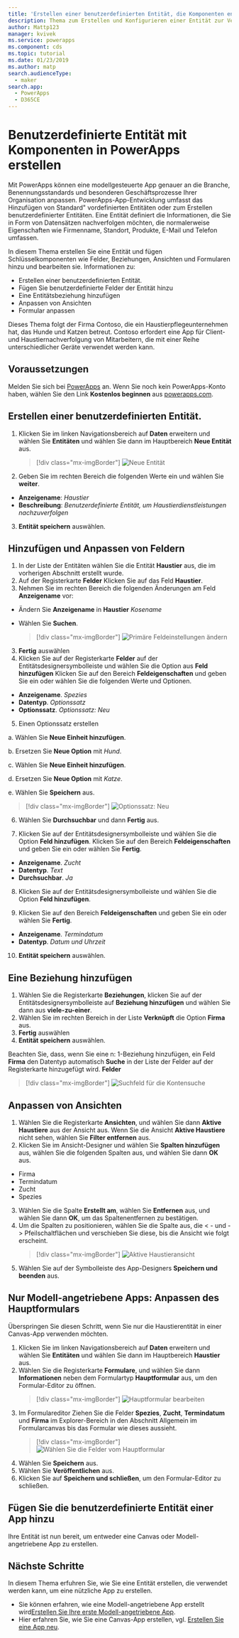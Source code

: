 ```yaml
---
title: 'Erstellen einer benutzerdefinierten Entität, die Komponenten enthält, mit PowerApps | Microsoft Docs'
description: Thema zum Erstellen und Konfigurieren einer Entität zur Verwendung mit einer PowerApps-App.
author: Mattp123
manager: kvivek
ms.service: powerapps
ms.component: cds
ms.topic: tutorial
ms.date: 01/23/2019
ms.author: matp
search.audienceType:
  - maker
search.app:
  - PowerApps
  - D365CE
---
```


# <a name="create-a-custom-entity-that-has-components-in-powerapps"></a>Benutzerdefinierte Entität mit Komponenten in PowerApps erstellen

Mit PowerApps können eine modellgesteuerte App genauer an die Branche, Benennungsstandards und besonderen Geschäftsprozesse Ihrer Organisation anpassen. PowerApps-App-Entwicklung umfasst das Hinzufügen von Standard" vordefinierten Entitäten oder zum Erstellen benutzerdefinierter Entitäten. Eine Entität definiert die Informationen, die Sie in Form von Datensätzen nachverfolgen möchten, die normalerweise Eigenschaften wie Firmenname, Standort, Produkte, E-Mail und Telefon umfassen. 

In diesem Thema erstellen Sie eine Entität und fügen Schlüsselkomponenten wie Felder, Beziehungen, Ansichten und Formularen hinzu und bearbeiten sie. Informationen zu:

- Erstellen einer benutzerdefinierten Entität.
- Fügen Sie benutzerdefinierte Felder der Entität hinzu
- Eine Entitätsbeziehung hinzufügen
- Anpassen von Ansichten 
- Formular anpassen

Dieses Thema folgt der Firma Contoso, die ein Haustierpflegeunternehmen hat, das Hunde und Katzen betreut. Contoso erfordert eine App für Client- und Haustiernachverfolgung von Mitarbeitern, die mit einer Reihe unterschiedlicher Geräte verwendet werden kann.

## <a name="prerequisites"></a>Voraussetzungen

Melden Sie sich bei [PowerApps](https://web.powerapps.com/?utm_source=padocs&utm_medium=linkinadoc&utm_campaign=referralsfromdoc) an. Wenn Sie noch kein PowerApps-Konto haben, wählen Sie den Link **Kostenlos beginnen** aus [powerapps.com](https://web.powerapps.com/?utm_source=padocs&utm_medium=linkinadoc&utm_campaign=referralsfromdoc).

## <a name="create-a-custom-entity"></a>Erstellen einer benutzerdefinierten Entität.

1. Klicken Sie im linken Navigationsbereich auf **Daten** erweitern und wählen Sie **Entitäten** und wählen Sie dann im Hauptbereich **Neue Entität** aus.
    > [!div class="mx-imgBorder"] 
    > ![Neue Entität](media/create-custom-entity/create-new-entity.png)
2. Geben Sie im rechten Bereich die folgenden Werte ein und wählen Sie **weiter**.
  - **Anzeigename**: *Haustier* 
  - **Beschreibung**: *Benutzerdefinierte Entität, um Haustierdienstleistungen nachzuverfolgen*
3. **Entität speichern** auswählen.

## <a name="add-and-customize-fields"></a>Hinzufügen und Anpassen von Feldern
 
1. In der Liste der Entitäten wählen Sie die Entität **Haustier** aus, die im vorherigen Abschnitt erstellt wurde.
2. Auf der Registerkarte **Felder** Klicken Sie auf das Feld **Haustier**.
3. Nehmen Sie im rechten Bereich die folgenden Änderungen am Feld **Anzeigename** vor: 
  - Ändern Sie **Anzeigename** in **Haustier** *Kosename*
  - Wählen Sie **Suchen**.  
  
    > [!div class="mx-imgBorder"] 
    > ![Primäre Feldeinstellungen ändern](media/create-custom-entity/primary-field.png)
3. **Fertig** auswählen
4. Klicken Sie auf der Registerkarte **Felder** auf der Entitätsdesignersymbolleiste und wählen Sie die Option aus **Feld hinzufügen** Klicken Sie auf den Bereich **Feldeigenschaften** und geben Sie ein oder wählen Sie die folgenden Werte und Optionen.
  - **Anzeigename**. *Spezies*
  - **Datentyp**. *Optionssatz*
  - **Optionssatz**. *Optionssatz: Neu*
5. Einen Optionssatz erstellen

  a. Wählen Sie **Neue Einheit hinzufügen**. 
  
  b. Ersetzen Sie **Neue Option** mit *Hund*. 
   
  c. Wählen Sie **Neue Einheit hinzufügen**. 
    
  d.  Ersetzen Sie **Neue Option** mit *Katze*. 
    
  e. Wählen Sie **Speichern** aus. 

  > [!div class="mx-imgBorder"] 
  > ![Optionssatz: Neu](media/create-custom-entity/optionset-add-items.png)

6. Wählen Sie **Durchsuchbar** und dann **Fertig** aus.

7. Klicken Sie auf der Entitätsdesignersymbolleiste und wählen Sie die Option **Feld hinzufügen**. Klicken Sie auf den Bereich **Feldeigenschaften** und geben Sie ein oder wählen Sie **Fertig**.
  - **Anzeigename**. *Zucht*
  - **Datentyp**. *Text*
  - **Durchsuchbar**. *Ja*

8. Klicken Sie auf der Entitätsdesignersymbolleiste und wählen Sie die Option **Feld hinzufügen**. 

9. Klicken Sie auf den Bereich **Feldeigenschaften** und geben Sie ein oder wählen Sie **Fertig**. 
  - **Anzeigename**. *Termindatum*
  - **Datentyp**. *Datum und Uhrzeit*

10. **Entität speichern** auswählen.

## <a name="add-a-relationship"></a>Eine Beziehung hinzufügen

1. Wählen Sie die Registerkarte **Beziehungen**, klicken Sie auf der Entitätsdesignersymbolleiste auf **Beziehung hinzufügen** und wählen Sie dann aus **viele-zu-einer**. 
2. Wählen Sie im rechten Bereich in der Liste **Verknüpft** die Option **Firma** aus.
3. **Fertig** auswählen
4. **Entität speichern** auswählen.

  Beachten Sie, dass, wenn Sie eine n: 1-Beziehung hinzufügen, ein Feld **Firma** den Datentyp automatisch **Suche** in der Liste der Felder auf der Registerkarte hinzugefügt wird. **Felder**
  > [!div class="mx-imgBorder"]
  > ![Suchfeld für die Kontensuche](media/create-custom-entity/account-lookup-field.png)

## <a name="customize-a-view"></a>Anpassen von Ansichten

1. Wählen Sie die Registerkarte **Ansichten**, und wählen Sie dann **Aktive Haustiere** aus der Ansicht aus. Wenn Sie die Ansicht **Aktive Haustiere** nicht sehen, wählen Sie **Filter entfernen** aus.
2. Klicken Sie im Ansicht-Designer und wählen Sie **Spalten hinzufügen** aus, wählen Sie die folgenden Spalten aus, und wählen Sie dann **OK** aus.
  - Firma
  - Termindatum 
  - Zucht 
  - Spezies
3. Wählen Sie die Spalte **Erstellt am**, wählen Sie **Entfernen** aus, und wählen Sie dann **OK**, um das Spaltenentfernen zu bestätigen.
4. Um die Spalten zu positionieren, wählen Sie die Spalte aus, die < - und - > Pfeilschaltflächen und verschieben Sie diese, bis die Ansicht wie folgt erscheint.
    > [!div class="mx-imgBorder"] 
    > ![Aktive Haustieransicht](media/create-custom-entity/active-pets-view.png)
5. Wählen Sie auf der Symbolleiste des App-Designers **Speichern und beenden** aus.  

## <a name="model-driven-apps-only-customize-the-main-form"></a>Nur Modell-angetriebene Apps: Anpassen des Hauptformulars

Überspringen Sie diesen Schritt, wenn Sie nur die Haustierentität in einer Canvas-App verwenden möchten. 

1. Klicken Sie im linken Navigationsbereich auf **Daten** erweitern und wählen Sie **Entitäten** und wählen Sie dann im Hauptbereich **Haustier** aus.
2. Wählen Sie die Registerkarte **Formulare**, und wählen Sie dann **Informationen** neben dem Formulartyp **Hauptformular** aus, um den Formular-Editor zu öffnen.
    > [!div class="mx-imgBorder"] 
    > ![Hauptformular bearbeiten](media/create-custom-entity/main-form-edit.png)
3. Im Formulareditor Ziehen Sie die Felder **Spezies**, **Zucht**, **Termindatum** und **Firma** im Explorer-Bereich in den Abschnitt Allgemein im Formularcanvas bis das Formular wie dieses aussieht.
    > [!div class="mx-imgBorder"] 
    > ![Wählen Sie die Felder vom Hauptformular](media/create-custom-entity/main-form-edit2.png) 
4. Wählen Sie **Speichern** aus.
5. Wählen Sie **Veröffentlichen** aus.
6. Klicken Sie auf **Speichern und schließen**, um den Formular-Editor zu schließen.

## <a name="add-the-custom-entity-to-an-app"></a>Fügen Sie die benutzerdefinierte Entität einer App hinzu

Ihre Entität ist nun bereit, um entweder eine Canvas oder Modell-angetriebene App zu erstellen. 

## <a name="next-steps"></a>Nächste Schritte

In diesem Thema erfuhren Sie, wie Sie eine Entität erstellen, die verwendet werden kann, um eine nützliche App zu erstellen. 
- Sie können erfahren, wie eine Modell-angetriebene App erstellt wird[Erstellen Sie Ihre erste Modell-angetriebene App](../model-driven-apps/build-first-model-driven-app.md).
- Hier erfahren Sie, wie Sie eine Canvas-App erstellen, vgl. [Erstellen Sie eine App neu](../canvas-apps/get-started-create-from-blank.md).
